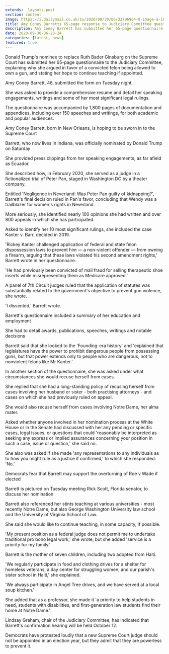 ```yaml
---
extends: _layouts.post
section: content
image: https://i.dailymail.co.uk/1s/2020/09/30/06/33796904-0-image-a-16_1601442989475.jpg 
title: Amy Coney Barretts 65-page response to Judiciary Committee questionnaire released 
description: Amy Coney Barrett has submitted her 65-page questionnaire to the Judiciary Committee, detailing her resume and career highlights ahead of a confirmation hearing expected for October 12. 
date: 2020-09-30-06-28-24 
categories: [latest, news] 
featured: true 
--- 
```

Donald Trump's nominee to replace Ruth Bader Ginsburg on the Supreme Court has submitted her 65-page questionnaire to the Judiciary Committee, explaining why she argued in favor of a convicted felon being allowed to own a gun, and stating her hope to continue teaching if appointed.

Amy Coney Barrett, 48, submitted the form on Tuesday night.

She was asked to provide a comprehensive resume and detail her speaking engagements, writings and some of her most significant legal rulings.

The questionnaire was accompanied by 1,800 pages of documentation and appendices, including over 150 speeches and writings, for both academic and popular audiences.

Amy Coney Barrett, born in New Orleans, is hoping to be sworn in to the Supreme Court

Barrett, who now lives in Indiana, was officially nominated by Donald Trump on Saturday

She provided press clippings from her speaking engagements, as far afield as Ecuador.

She described how, in February 2020, she served as a judge in a fictionalized trial of Peter Pan, staged in Washington DC by a theater company. 

Entitled 'Negligence in Neverland: Was Peter Pan guilty of kidnapping?', Barrett's final decision ruled in Pan's favor, concluding that Wendy was a trailblazer for women's rights in Neverland. 

More seriously, she identified nearly 100 opinions she had written and over 800 appeals in which she has participated. 

Asked to identify her 10 most significant rulings, she included the case Kanter v. Barr, decided in 2019.

'Rickey Kanter challenged application of federal and state felon dispossession laws to prevent him — a non-violent offender — from owning a firearm, arguing that these laws violated his second amendment rights,' Barrett wrote in her questionnaire. 

'He had previously been convicted of mail fraud for selling therapeutic shoe inserts while misrepresenting them as Medicare approved.'

A panel of 7th Circuit judges ruled that the application of statutes was substantially related to the government's objective to prevent gun violence, she wrote.

'I dissented,' Barrett wrote.

Barrett's questionnaire included a summary of her education and employment

She had to detail awards, publications, speeches, writings and notable decisions

Barrett said that she looked to the 'Founding-era history' and 'explained that legislatures have the power to prohibit dangerous people from possessing guns, but that power extends only to people who are dangerous, not to nonviolent felons like Mr Kanter.'

In another section of the questionnaire, she was asked under what circumstances she would recuse herself from cases.

She replied that she had a long-standing policy of recusing herself from cases involving her husband or sister - both practising attorneys - and cases on which she had previously ruled on appeal.

She would also recuse herself from cases involving Notre Dame, her alma mater.

Asked whether anyone involved in her nomination process at the White House or in the Senate had discussed with her any pending or specific cases, legal issues, or questions that could 'reasonably be interpreted as seeking any express or implied assurances concerning your position in such a case, issue or question,' she said no. 

She also was asked if she made 'any representations to any individuals as to how you might rule as a justice if confirmed,' to which she responded: 'No.'

Democrats fear that Barrett may support the overturning of Roe v Wade if elected

Barrett is pictured on Tuesday meeting Rick Scott, Florida senator, to discuss her nomination

Barrett also referenced her stints teaching at various universities - most recently Notre Dame, but also George Washington University law school and the University of Virginia School of Law.

She said she would like to continue teaching, in some capacity, if possible. 

'My present position as a federal judge does not permit me to undertake traditional pro bono legal work,' she wrote, but she added 'service is a priority for my family.'

Barrett is the mother of seven children, including two adopted from Haiti. 

'We regularly participate in food and clothing drives for a shelter for homeless veterans, a day center for struggling women, and our parish's sister school in Haiti,' she explained. 

'We always participate in Angel Tree drives, and we have served at a local soup kitchen.'

She added that as a professor, she made it 'a priority to help students in need, students with disabilities, and first-generation law students find their home at Notre Dame.'

Lindsay Graham, chair of the Judiciary Committee, has indicated that Barrett's confirmation hearing will be held October 12.

Democrats have protested loudly that a new Supreme Court judge should not be appointed in an election year, but they admit that they are powerless to prevent it. 

